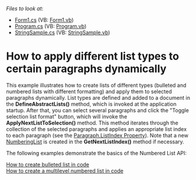 <!-- default file list -->
*Files to look at*:

* [Form1.cs](./CS/Form1.cs) (VB: [Form1.vb](./VB/Form1.vb))
* [Program.cs](./CS/Program.cs) (VB: [Program.vb](./VB/Program.vb))
* [StringSample.cs](./CS/StringSample.cs) (VB: [StringSample.vb](./VB/StringSample.vb))
<!-- default file list end -->
# How to apply different list types to certain paragraphs dynamically


<p>This example illustrates how to create lists of different types (bulleted and numbered lists with different formatting) and apply them to selected paragraphs dynamically. List types are defined and added to a document in the <strong>DefineAbstractLists()</strong> method, which is invoked at the application startup. After that, you can select several paragraphs and click the "Toggle selection list format" button, which will invoke the <strong>ApplyNextListToSelection()</strong> method. This method iterates through the collection of the selected paragraphs and applies an appropriate list index to each paragraph (see the <a href="http://documentation.devexpress.com/#CoreLibraries/DevExpressXtraRichEditAPINativeParagraph_ListIndextopic"><u>Paragraph.ListIndex Property</u></a>). Note that a new <a href="http://documentation.devexpress.com/#CoreLibraries/clsDevExpressXtraRichEditAPINativeNumberingListtopic"><u>NumberingList</u></a> is created in the <strong>GetNextListIndex()</strong> method if necessary.</p><p>The following examples demonstrate the basics of the Numbered List API:</p><p><a href="https://www.devexpress.com/Support/Center/p/E3402">How to create bulleted list in code</a><br />
<a href="https://www.devexpress.com/Support/Center/p/E3404">How to create a multilevel numbered list in code</a></p>

<br/>



